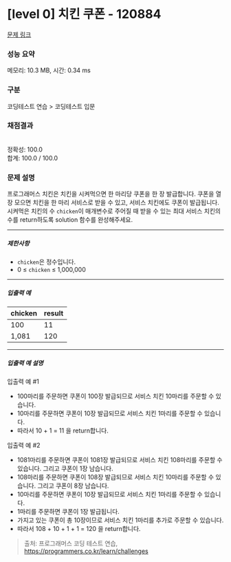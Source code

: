# [level 0] 치킨 쿠폰 - 120884 

[문제 링크](https://school.programmers.co.kr/learn/courses/30/lessons/120884) 

### 성능 요약

메모리: 10.3 MB, 시간: 0.34 ms

### 구분

코딩테스트 연습 > 코딩테스트 입문

### 채점결과

<br/>정확성: 100.0<br/>합계: 100.0 / 100.0

### 문제 설명

<p>프로그래머스 치킨은 치킨을 시켜먹으면 한 마리당 쿠폰을 한 장 발급합니다. 쿠폰을 열 장 모으면 치킨을 한 마리 서비스로 받을 수 있고, 서비스 치킨에도 쿠폰이 발급됩니다. 시켜먹은 치킨의 수 <code>chicken</code>이 매개변수로 주어질 때 받을 수 있는 최대 서비스 치킨의 수를 return하도록 solution 함수를 완성해주세요.</p>

<hr>

<h5>제한사항</h5>

<ul>
<li><code>chicken</code>은 정수입니다.</li>
<li>0 ≤ <code>chicken</code> ≤ 1,000,000</li>
</ul>

<hr>

<h5>입출력 예</h5>
<table class="table">
        <thead><tr>
<th>chicken</th>
<th>result</th>
</tr>
</thead>
        <tbody><tr>
<td>100</td>
<td>11</td>
</tr>
<tr>
<td>1,081</td>
<td>120</td>
</tr>
</tbody>
      </table>
<hr>

<h5>입출력 예 설명</h5>

<p>입출력 예 #1</p>

<ul>
<li>100마리를 주문하면 쿠폰이 100장 발급되므로 서비스 치킨 10마리를 주문할 수 있습니다.</li>
<li>10마리를 주문하면 쿠폰이 10장 발급되므로 서비스 치킨 1마리를 주문할 수 있습니다.</li>
<li>따라서 10 + 1 = 11 을 return합니다.</li>
</ul>

<p>입출력 예 #2</p>

<ul>
<li>1081마리를 주문하면 쿠폰이 1081장 발급되므로 서비스 치킨 108마리를 주문할 수 있습니다. 그리고 쿠폰이 1장 남습니다.</li>
<li>108마리를 주문하면 쿠폰이 108장 발급되므로 서비스 치킨 10마리를 주문할 수 있습니다. 그리고 쿠폰이 8장 남습니다.</li>
<li>10마리를 주문하면 쿠폰이 10장 발급되므로 서비스 치킨 1마리를 주문할 수 있습니다.</li>
<li>1마리를 주문하면 쿠폰이 1장 발급됩니다.</li>
<li>가지고 있는 쿠폰이 총 10장이므로 서비스 치킨 1마리를 추가로 주문할 수 있습니다.</li>
<li>따라서 108 + 10 + 1 + 1 = 120 을 return합니다.</li>
</ul>


> 출처: 프로그래머스 코딩 테스트 연습, https://programmers.co.kr/learn/challenges